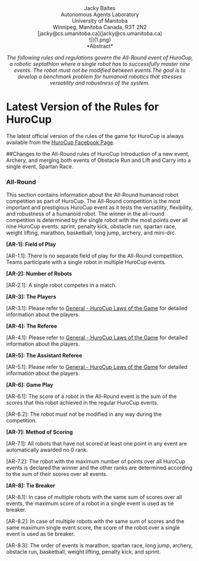 <center>Jacky Baltes</center>

<center>Autonomous Agents Laboratory</center>

<center>University of Manitoba</center>

<center>Winnipeg, Manitoba Canada, R3T 2N2</center>
<center>[jacky@cs.umanitoba.ca](jacky@cs.umanitoba.ca)</center>

<center>
![](1.png)
</center>

<center>*Abstract*

*The following rules and regulations govern the All-Round event of HuroCup, a robotic septathlon where a single robot has to successfully master nine events. The robot must not be modified between events.The goal is to develop a benchmark problem for humanoid robotics that stresses versatility and robustness of the system.*</center>

# Latest Version of the Rules for HuroCup
The latest official version of the rules of the game for HuroCup is always available from the [HuroCup Facebook Page](https://www.google.com/url?q=http://www.facebook.com/groups/hurocup&sa=D&ust=1513944760084000&usg=AFQjCNE0KTSprJ8RL-CMw8_byB8b5R4gzQ).

##Changes to the All-Round rules of HuroCup
Introduction of a new event, Archery, and merging both events of Obstacle Run and Lift and Carry into a single event, Spartan Race.

### All-Round

This section contains information about the All-Round humanoid robot competition as part of HuroCup. The All-Round competition is the most important and prestigious HuroCup event as it tests the versatility, flexibility, and robustness of a humanoid robot. The winner in the all-round competition is determined by the single robot with the most points over all nine HuroCup events: sprint, penalty kick, obstacle run, spartan race, weight lifting, marathon, basketball, long jump, archery, and mini-drc.

**[AR-1]: Field of Play**

[AR-1.1]: There is no separate field of play for the All-Round competition. Teams participate with a single robot in multiple HuroCup events.

**[AR-2]: Number of Robots**

[AR-2.1]: A single robot competes in a match.

**[AR-3]: The Players**

[AR-3.1]: Please refer to [General - HuroCup Laws of the Game](https://www.google.com/url?q=https://docs.google.com/document/d/15laUlB6uZ56J5WpGPhepb7P8O7ul-8K5sgdf4uwu4Ak/pub&sa=D&ust=1513944760087000&usg=AFQjCNFnwQNyPftmr-jLt5sQM-ms_b4KXg) for detailed information about the players.

**[AR-4]: The Referee**

[AR-4.1]: Please refer to [General - HuroCup Laws of the Game](https://www.google.com/url?q=https://docs.google.com/document/d/15laUlB6uZ56J5WpGPhepb7P8O7ul-8K5sgdf4uwu4Ak/pub&sa=D&ust=1513944760088000&usg=AFQjCNGosWiUEIPXWjBFuyBDRErqdbUvBA) for detailed information about the players.


**[AR-5]: The Assistant Referee**

[AR-5.1]: Please refer to [General - HuroCup Laws of the Game](https://www.google.com/url?q=https://docs.google.com/document/d/15laUlB6uZ56J5WpGPhepb7P8O7ul-8K5sgdf4uwu4Ak/pub&sa=D&ust=1513944760089000&usg=AFQjCNH53uMtxZn5i5vaLnEQBwDlkAFe4A) for detailed information about the players.

**[AR-6]: Game Play**

[AR-6.1]: The score of a robot in the All-Round event is the sum of the scores that this robot achieved in the regular HuroCup events.

[AR-6.2]: The robot must not be modified in any way during the competition.

**[AR-7]: Method of Scoring**

[AR-7.1]: All robots that have not scored at least one point in any event are automatically awarded no 0 rank.

[AR-7.2]: The robot with the maximum number of points over all HuroCup events is declared the winner and the other ranks are determined according to the sum of their scores over all events.

**[AR-8]: Tie Breaker**

[AR-8.1]: In case of multiple robots with the same sum of scores over all events, the maximum score of a robot in a single event is used as tie breaker.

[AR-8.2]: In case of multiple robots with the same sum of scores and the same maximum single event score, the score of the robot over a single event is used as tie breaker.

[AR-8.3]: The order of events is marathon, spartan race, long jump, archery, obstacle run, basketball, weight lifting, penalty kick, and sprint.
